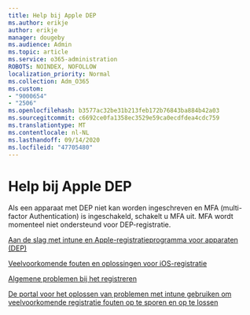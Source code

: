 ```yaml
---
title: Help bij Apple DEP
ms.author: erikje
author: erikje
manager: dougeby
ms.audience: Admin
ms.topic: article
ms.service: o365-administration
ROBOTS: NOINDEX, NOFOLLOW
localization_priority: Normal
ms.collection: Adm_O365
ms.custom:
- "9000654"
- "2506"
ms.openlocfilehash: b3577ac32be31b213feb172b76843ba884b42a03
ms.sourcegitcommit: c6692ce0fa1358ec3529e59ca0ecdfdea4cdc759
ms.translationtype: MT
ms.contentlocale: nl-NL
ms.lasthandoff: 09/14/2020
ms.locfileid: "47705480"
---
```

# <a name="help-with-apple-dep"></a>Help bij Apple DEP

Als een apparaat met DEP niet kan worden ingeschreven en MFA (multi-factor Authentication) is ingeschakeld, schakelt u MFA uit. MFA wordt momenteel niet ondersteund voor DEP-registratie.

[Aan de slag met intune en Apple-registratieprogramma voor apparaten (DEP)](https://docs.microsoft.com/intune/enrollment/device-enrollment-program-enroll-ios)

[Veelvoorkomende fouten en oplossingen voor iOS-registratie](https://docs.microsoft.com/intune/enrollment/troubleshoot-ios-enrollment-errors)

[Algemene problemen bij het registreren](https://docs.microsoft.com/intune/enrollment/troubleshoot-device-enrollment-in-intune)

[De portal voor het oplossen van problemen met intune gebruiken om veelvoorkomende registratie fouten op te sporen en op te lossen](https://docs.microsoft.com/intune/fundamentals/help-desk-operators)



